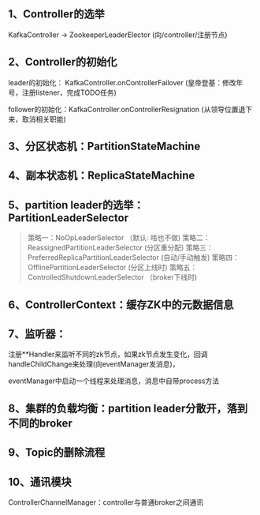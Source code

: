 ## 1、Controller的选举

KafkaController -> ZookeeperLeaderElector (向/controller/注册节点)

## 2、Controller的初始化

leader的初始化： KafkaController.onControllerFailover (皇帝登基：修改年号，注册listener，完成TODO任务)

follower的初始化：KafkaController.onControllerResignation (从领导位置退下来，取消相关职能)

## 3、分区状态机：PartitionStateMachine


## 4、副本状态机：ReplicaStateMachine


## 5、partition leader的选举：PartitionLeaderSelector

  > 策略一：NoOpLeaderSelector （默认: 啥也不做)
  > 策略二：ReassignedPartitionLeaderSelector (分区重分配)
  > 策略三：PreferredReplicaPartitionLeaderSelector (自动/手动触发)
  > 策略四：OfflinePartitionLeaderSelector   (分区上线时)
  > 策略五：ControlledShutdownLeaderSelector （broker下线时)

## 6、ControllerContext：缓存ZK中的元数据信息


## 7、监听器：

 注册**Handler来监听不同的zk节点，如果zk节点发生变化，回调handleChildChange来处理(向eventManager发消息)，

 eventManager中启动一个线程来处理消息，消息中自带process方法

## 8、集群的负载均衡：partition leader分散开，落到不同的broker


## 9、Topic的删除流程


## 10、通讯模块

  ControllerChannelManager：controller与普通broker之间通讯


